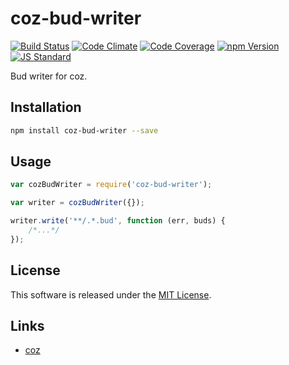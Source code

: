 coz-bud-writer
==========

<!---
This file is generated by ape-tmpl. Do not update manually.
--->

<!-- Badge Start -->
<a name="badges"></a>

[![Build Status][bd_travis_shield_url]][bd_travis_url]
[![Code Climate][bd_codeclimate_shield_url]][bd_codeclimate_url]
[![Code Coverage][bd_codeclimate_coverage_shield_url]][bd_codeclimate_url]
[![npm Version][bd_npm_shield_url]][bd_npm_url]
[![JS Standard][bd_standard_shield_url]][bd_standard_url]

[bd_repo_url]: https://github.com/coz-labo/coz-bud-writer
[bd_travis_url]: http://travis-ci.org/coz-labo/coz-bud-writer
[bd_travis_shield_url]: http://img.shields.io/travis/coz-labo/coz-bud-writer.svg?style=flat
[bd_travis_com_url]: http://travis-ci.com/coz-labo/coz-bud-writer
[bd_travis_com_shield_url]: https://api.travis-ci.com/coz-labo/coz-bud-writer.svg?token=
[bd_license_url]: https://github.com/coz-labo/coz-bud-writer/blob/master/LICENSE
[bd_codeclimate_url]: http://codeclimate.com/github/coz-labo/coz-bud-writer
[bd_codeclimate_shield_url]: http://img.shields.io/codeclimate/github/coz-labo/coz-bud-writer.svg?style=flat
[bd_codeclimate_coverage_shield_url]: http://img.shields.io/codeclimate/coverage/github/coz-labo/coz-bud-writer.svg?style=flat
[bd_gemnasium_url]: https://gemnasium.com/coz-labo/coz-bud-writer
[bd_gemnasium_shield_url]: https://gemnasium.com/coz-labo/coz-bud-writer.svg
[bd_npm_url]: http://www.npmjs.org/package/coz-bud-writer
[bd_npm_shield_url]: http://img.shields.io/npm/v/coz-bud-writer.svg?style=flat
[bd_standard_url]: http://standardjs.com/
[bd_standard_shield_url]: https://img.shields.io/badge/code%20style-standard-brightgreen.svg

<!-- Badge End -->


<!-- Description Start -->
<a name="description"></a>

Bud writer for coz.

<!-- Description End -->




<!-- Sections Start -->
<a name="sections"></a>

<!-- Section from "doc/guides/01.Installation.md.hbs" Start -->

<a name="section-doc-guides-01-installation-md"></a>

Installation
-----

```bash
npm install coz-bud-writer --save
```


<!-- Section from "doc/guides/01.Installation.md.hbs" End -->

<!-- Section from "doc/guides/02.Usage.md.hbs" Start -->

<a name="section-doc-guides-02-usage-md"></a>

Usage
----

```javascript
var cozBudWriter = require('coz-bud-writer');

var writer = cozBudWriter({});

writer.write('**/.*.bud', function (err, buds) {
    /*...*/
});
```

<!-- Section from "doc/guides/02.Usage.md.hbs" End -->


<!-- Sections Start -->


<!-- LICENSE Start -->
<a name="license"></a>

License
-------
This software is released under the [MIT License](https://github.com/coz-labo/coz-bud-writer/blob/master/LICENSE).

<!-- LICENSE End -->


<!-- Links Start -->
<a name="links"></a>

Links
------

+ [coz][coz_url]

[coz_url]: https://github.com/coz-labo/coz

<!-- Links End -->
